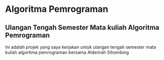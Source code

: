 # Algoritma Pemrograman
## Ulangan Tengah Semester Mata kuliah Algoritma Pemrograman

Ini adalah projek yang saya kerjakan untuk ulangan tengah semester mata kuliah algortima pemrograman bersama Alderirah Sihombing
